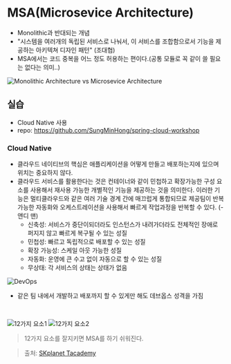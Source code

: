 # MSA(Microsevice Architecture)
- Monolithic과 반대되는 개념
- "시스템을 여러개의 독립된 서비스로 나눠서, 이 서비스를 조합함으로서 기능을 제공하는 아키텍쳐 디자인 패턴" (조대협)
- MSA에서는 코드 중복을 어느 정도 허용하는 편이다.(공통 모듈로 꼭 같이 쓸 필요는 없다는 의미..)

![Monolithic Architecture vs Microsevice Architecture](https://www.zirous.com/wp-content/uploads/2018/08/Microservice-Architecture-01.png)

## 실습
- Cloud Native 사용
- repo: https://github.com/SungMinHong/spring-cloud-workshop

### Cloud Native
- 클라우드 네이티브의 핵심은 애플리케이션을 어떻게 만들고 배포하는지에 있으며 위치는 중요하지 않다.
- 클라우드 서비스를 활용한다는 것은 컨테이너와 같이 민첩하고 확장가능한 구성 요소를 사용해서 재사용 가능한 개별적인 기능을 제공하는 것을 의미한다. 이러한 기능은 멀티클라우드와 같은 여러 기술 경계 간에 매끄럽게 통합되므로 제공팀이 반복 가능한 자동화와 오케스트레이션을 사용해서 빠르게 작업과정을 반복할 수 있다. (- 앤디 맨)
  - 신축성: 서비스가 중단이되더라도 인스턴스가 내려가더라도 전체적인 장애로 퍼지지 않고 빠르게 복구될 수 있는 성질 
  - 민첩성: 빠르고 독립적으로 배포할 수 있는 성질 
  - 확장 가능성: 스케일 아웃 가능한 성질
  - 자동화: 운영에 큰 수고 없이 자동으로 할 수 있는 성질
  - 무상태: 각 서비스의 상태는 상태가 없음

![DevOps](https://user-images.githubusercontent.com/18229419/66267356-e94fa880-e86a-11e9-8658-84676f818a5e.png)
- 같은 팀 내에서 개발하고 배포까지 할 수 있게만 해도 데브옵스 성격을 가짐

<br/>

![12가지 요소1](https://user-images.githubusercontent.com/18229419/66267358-f2d91080-e86a-11e9-8bc3-2e27ef403596.png)
![12가지 요소2](https://user-images.githubusercontent.com/18229419/66267442-bce85c00-e86b-11e9-9911-915a913a1469.png)
> 12가지 요소를 잘지키면 MSA를 하기 쉬워진다.

> 출처: [SKplanet Tacademy](https://www.youtube.com/watch?v=mJMzV6GCmPw)
